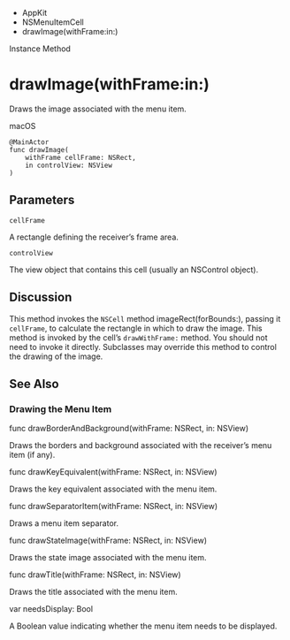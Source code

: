 

- AppKit
- NSMenuItemCell
-  drawImage(withFrame:in:) 

Instance Method

# drawImage(withFrame:in:)

Draws the image associated with the menu item.

macOS

``` source
@MainActor
func drawImage(
    withFrame cellFrame: NSRect,
    in controlView: NSView
)
```

## Parameters 

`cellFrame`  

A rectangle defining the receiver’s frame area.

`controlView`  

The view object that contains this cell (usually an NSControl object).

## Discussion

This method invokes the `NSCell` method imageRect(forBounds:), passing it `cellFrame`, to calculate the rectangle in which to draw the image. This method is invoked by the cell’s `drawWithFrame:` method. You should not need to invoke it directly. Subclasses may override this method to control the drawing of the image.

## See Also

### Drawing the Menu Item

func drawBorderAndBackground(withFrame: NSRect, in: NSView)

Draws the borders and background associated with the receiver’s menu item (if any).

func drawKeyEquivalent(withFrame: NSRect, in: NSView)

Draws the key equivalent associated with the menu item.

func drawSeparatorItem(withFrame: NSRect, in: NSView)

Draws a menu item separator.

func drawStateImage(withFrame: NSRect, in: NSView)

Draws the state image associated with the menu item.

func drawTitle(withFrame: NSRect, in: NSView)

Draws the title associated with the menu item.

var needsDisplay: Bool

A Boolean value indicating whether the menu item needs to be displayed.

